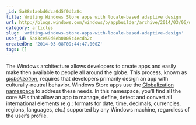 ```yaml
---
_id: 5a88e1aebd6dca0d5f0d2a8c
title: Writing Windows Store apps with locale-based adaptive design
url: http://blogs.windows.com/windows/b/appbuilder/archive/2014/03/06/writing-windows-store-apps-with-locale-based-adaptive-design.aspx
category: articles
slug: 'writing-windows-store-apps-with-locale-based-adaptive-design'
user_id: 5a83ce59d6eb0005c4ecda2c
createdOn: '2014-03-08T09:44:47.000Z'
tags: []
---
```


The Windows architecture allows developers to create apps and easily make then available to people all around the globe. This process, known as <i><a href="http://msdn.microsoft.com/en-us/library/windows/apps/hh465006.aspx" target="_blank">globalization</a></i>, requires that developers primarily design an app with culturally-neutral behavior. Windows Store apps use the <a href="http://msdn.microsoft.com/en-us/library/windows/apps/windows.globalization.aspx" target="_blank">Globalization namespace</a> to address these needs. In this namespace, you’ll find all the core APIs that allow an app to manage, define, detect and convert all international elements (e.g.: formats for date, time, decimals, currencies, regions, languages, etc.) supported by any Windows machine, regardless of the user’s profile.
